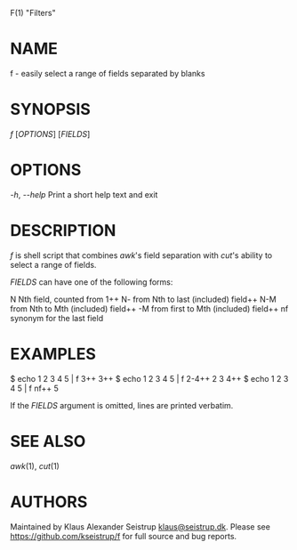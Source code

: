 F(1) "Filters"

# NAME

f - easily select a range of fields separated by blanks

# SYNOPSIS

*f* [_OPTIONS_] [_FIELDS_]

# OPTIONS

*-h*, *--help*
	Print a short help text and exit

# DESCRIPTION

*f* is shell script that combines *awk*'s field separation with
*cut*'s ability to select a range of fields.

_FIELDS_ can have one of the following forms:

N	Nth field, counted from 1++
N-	from Nth to last (included) field++
N-M	from Nth to Mth (included) field++
 -M	from first to Mth (included) field++
nf	synonym for the last field

# EXAMPLES

$ echo 1 2 3 4 5 | f 3++
3++
$ echo 1 2 3 4 5 | f 2-4++
2 3 4++
$ echo 1 2 3 4 5 | f nf++
5

If the _FIELDS_ argument is omitted, lines are printed verbatim.

# SEE ALSO

*awk*(1), *cut*(1)

# AUTHORS

Maintained by Klaus Alexander Seistrup <klaus@seistrup.dk>. Please
see https://github.com/kseistrup/f for full source and bug reports.
